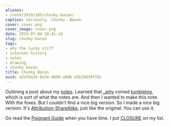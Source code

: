 ```yaml
---
aliases:
- /note/2019/185/chunky-bacon/
caption: Seriously. Chunky. Bacon.
cover: cover.png
cover_image: cover.png
date: 2019-07-04 20:41:24
slug: chunky-bacon
tags:
- why the lucky stiff
- internet history
- notes
- drawing
- chunky bacon
title: Chunky Bacon
uuid: a2afda24-6e2e-4688-a8d6-a5b2dd39ffdc
---
```


Outlining a post about my [notes][]. Learned that [_why][] coined [tumblelog][],
which is sort of what the notes are. And then I wanted to make this note.
With the foxes. But I couldn't find a nice big version. So I made a nice big
version. It's [Attribution-ShareAlike][], just like the original. You can use
it.

[notes]: /note
[Attribution-ShareAlike]: https://creativecommons.org/licenses/by-sa/2.5/

[_why]: https://en.wikipedia.org/wiki/Why_the_lucky_stiff
[tumblelog]: https://web.archive.org/web/20090227060058/http://redhanded.hobix.com/inspect/tumbleloggingAssortedLarvae.html

Go read the [Poignant Guide][] when you have time. I put [CLOSURE][] on my list.

[Poignant Guide]: https://poignant.guide/
[CLOSURE]: https://github.com/steveklabnik/CLOSURE